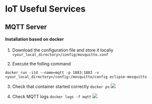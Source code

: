 # IoT Useful Services

## MQTT Server


#### Installation based on docker 

1. Download the configuration file and store it localiy `<your_local_directory>/config/mosquitto.conf`

2. Execute the folling command
```
docker run -itd --name=mqtt -p 1883:1883 -v <your_local_directory>/config:/mosquitto/config eclipse-mosquitto
``` 

3. Check that container started correctly `docker ps`
![](https://github.com/karkazis/iot-msc/blob/main/images/img2.png)


4. Check MQTT logs `docker logs -f mqtt`
![](https://github.com/karkazis/iot-msc/blob/main/images/img1.png)
